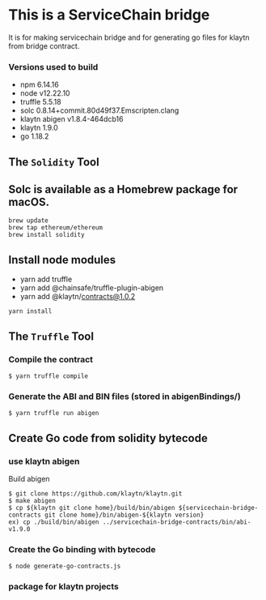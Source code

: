 # This is a ServiceChain bridge
It is for making servicechain bridge and for generating go files for klaytn from bridge contract.
### Versions used to build 
- npm 6.14.16
- node v12.22.10
- truffle 5.5.18
- solc 0.8.14+commit.80d49f37.Emscripten.clang 
- klaytn abigen v1.8.4-464dcb16
- klaytn 1.9.0
- go 1.18.2

## The `Solidity` Tool

## Solc is available as a Homebrew package for macOS.
```shell
brew update
brew tap ethereum/ethereum
brew install solidity
```

## Install node modules
- yarn add truffle
- yarn add @chainsafe/truffle-plugin-abigen
- yarn add @klaytn/contracts@1.0.2
```shell
yarn install
```

## The `Truffle` Tool
### Compile the contract
```
$ yarn truffle compile
```

### Generate the ABI and BIN files (stored in abigenBindings/)
```
$ yarn truffle run abigen
```

## Create Go code from solidity bytecode
### use klaytn abigen
Build abigen
```shell
$ git clone https://github.com/klaytn/klaytn.git
$ make abigen
$ cp ${klaytn git clone home}/build/bin/abigen ${servicechain-bridge-contracts git clone home}/bin/abigen-${klaytn version}
ex) cp ./build/bin/abigen ../servicechain-bridge-contracts/bin/abi-v1.9.0
```
### Create the Go binding with bytecode
```
$ node generate-go-contracts.js
```

### package for klaytn projects
